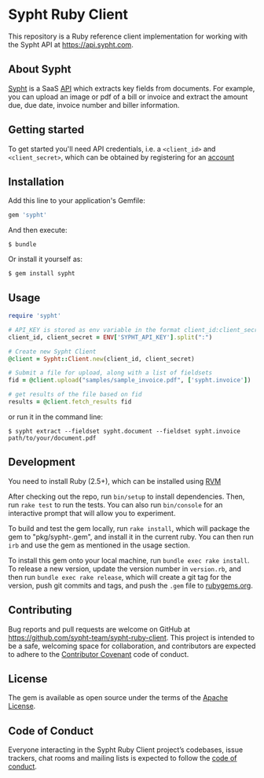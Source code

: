 # Sypht Ruby Client
This repository is a Ruby reference client implementation for working with the Sypht API at https://api.sypht.com.

## About Sypht
[Sypht](https://sypht.com) is a SaaS [API]((https://docs.sypht.com/)) which extracts key fields from documents. For 
example, you can upload an image or pdf of a bill or invoice and extract the amount due, due date, invoice number 
and biller information. 

## Getting started
To get started you'll need API credentials, i.e. a `<client_id>` and `<client_secret>`, which can be obtained by registering
for an [account](https://www.sypht.com/signup/developer)

## Installation

Add this line to your application's Gemfile:

```ruby
gem 'sypht'
```

And then execute:

    $ bundle

Or install it yourself as:

    $ gem install sypht
        
## Usage

```ruby
require 'sypht'

# API_KEY is stored as env variable in the format client_id:client_secret
client_id, client_secret = ENV['SYPHT_API_KEY'].split(":")

# Create new Sypht Client
@client = Sypht::Client.new(client_id, client_secret)

# Submit a file for upload, along with a list of fieldsets
fid = @client.upload("samples/sample_invoice.pdf", ['sypht.invoice'])

# get results of the file based on fid
results = @client.fetch_results fid
```

or run it in the command line:

```
$ sypht extract --fieldset sypht.document --fieldset sypht.invoice path/to/your/document.pdf
```

## Development

You need to install Ruby (2.5+), which can be installed using [RVM](https://rvm.io/rvm/install)

After checking out the repo, run `bin/setup` to install dependencies. Then, run `rake test` to run the tests. You can also run `bin/console` for an interactive prompt that will allow you to experiment.

To build and test the gem locally, run `rake install`, which will package the gem to "pkg/sypht-<version>.gem", and install it in the current ruby. 
You can then run `irb` and use the gem as mentioned in the usage section.

To install this gem onto your local machine, run `bundle exec rake install`. To release a new version, update the version number in `version.rb`, and then run `bundle exec rake release`, which will create a git tag for the version, push git commits and tags, and push the `.gem` file to [rubygems.org](https://rubygems.org).

## Contributing

Bug reports and pull requests are welcome on GitHub at https://github.com/sypht-team/sypht-ruby-client. This project is intended to be a safe, welcoming space for collaboration, and contributors are expected to adhere to the [Contributor Covenant](http://contributor-covenant.org) code of conduct.

## License

The gem is available as open source under the terms of the [Apache License](https://github.com/sypht-team/sypht-ruby-client/blob/master/LICENSE).

## Code of Conduct

Everyone interacting in the Sypht Ruby Client project’s codebases, issue trackers, chat rooms and mailing lists is expected to follow the [code of conduct](https://github.com/sypht-team/sypht-ruby-client/blob/master/CODE_OF_CONDUCT.md).
